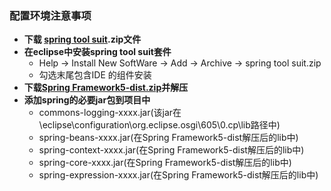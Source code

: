 ### 配置环境注意事项
  + **下载 [spring tool suit](https://spring.io/tools3/sts/all).zip文件**
  + **在eclipse中安装spring tool suit套件**
    + Help -> Install New SoftWare -> Add -> Archive -> spring tool suit.zip
    + 勾选末尾包含IDE 的组件安装
  + **下载[Spring Framework5-dist.zip](https://repo.spring.io/release/org/springframework/spring/)并解压**
  + **添加spring的必要jar包到项目中**
    + commons-logging-xxxx.jar(该jar在\eclipse\configuration\org.eclipse.osgi\605\0\.cp\lib路径中)
    + spring-beans-xxxx.jar(在Spring Framework5-dist解压后的lib中)
    + spring-context-xxxx.jar(在Spring Framework5-dist解压后的lib中)
    + spring-core-xxxx.jar(在Spring Framework5-dist解压后的lib中)
    + spring-expression-xxxx.jar(在Spring Framework5-dist解压后的lib中)
